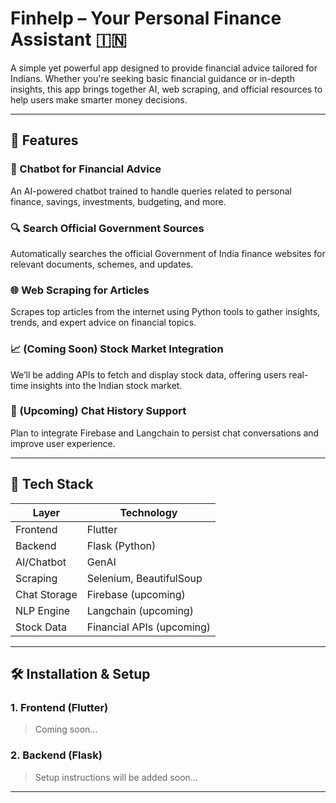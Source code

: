 # Finhelp – Your Personal Finance Assistant 🇮🇳

A simple yet powerful app designed to provide financial advice tailored for Indians. Whether you're seeking basic financial guidance or in-depth insights, this app brings together AI, web scraping, and official resources to help users make smarter money decisions.

---

## 🚀 Features

### 🤖 Chatbot for Financial Advice  
An AI-powered chatbot trained to handle queries related to personal finance, savings, investments, budgeting, and more.

### 🔍 Search Official Government Sources  
Automatically searches the official Government of India finance websites for relevant documents, schemes, and updates.

### 🌐 Web Scraping for Articles  
Scrapes top articles from the internet using Python tools to gather insights, trends, and expert advice on financial topics.

### 📈 (Coming Soon) Stock Market Integration  
We’ll be adding APIs to fetch and display stock data, offering users real-time insights into the Indian stock market.

### 💬 (Upcoming) Chat History Support  
Plan to integrate Firebase and Langchain to persist chat conversations and improve user experience.

---

## 🧱 Tech Stack

| Layer        | Technology              |
|--------------|--------------------------|
| Frontend     | Flutter                  |
| Backend      | Flask (Python)           |
| AI/Chatbot   | GenAI                    |
| Scraping     | Selenium, BeautifulSoup  |
| Chat Storage | Firebase (upcoming)      |
| NLP Engine   | Langchain (upcoming)     |
| Stock Data   | Financial APIs (upcoming)|

---

## 🛠 Installation & Setup

### 1. Frontend (Flutter)
> Coming soon...

### 2. Backend (Flask)
> Setup instructions will be added soon...

---


